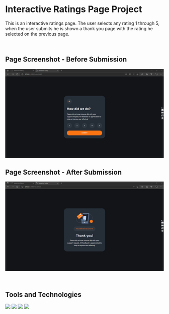 
# Interactive Ratings Page Project
This is an interactive ratings page. The user selects any rating 1 through 5, when the user submits he is shown a thank you page with the rating he selected on the previous page.

​
## Page Screenshot - Before Submission
<img src="https://github.com/Charlesu49/interactive_rating/blob/master/images/screenshot1.png" alt="screenshot">

## Page Screenshot - After Submission
<img src="https://github.com/Charlesu49/interactive_rating/blob/master/images/screenshot2.png" alt="screenshot">

​
## Tools and Technologies

<img src="https://img.shields.io/badge/-HTML5-E34F26?logo=html5&logoColor=white&logoWidth=30"></img>
<img src="https://img.shields.io/badge/-CSS3-1572B6?logo=css3&logoColor=white&logoWidth=30"></img>
<img src="https://img.shields.io/badge/-JavaScript-F7DF1E?logo=javascript&logoColor=black&logoWidth=30"></img>
<img src="https://img.shields.io/badge/-VS%20Code-007ACC?logo=visual-studio-code&logoColor=white&logoWidth=30"></img>
